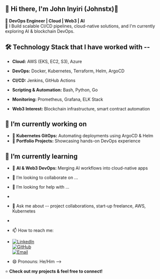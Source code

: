 ## 👋 Hi there, I'm John Inyiri (Johnstx)👋

🚀 **DevOps Engineer | Cloud | Web3 | AI**  
🔧 I Build scalable CI/CD pipelines, cloud-native solutions, and I'm currently exploring AI & blockchain DevOps. 

## 🛠 Technology Stack that I have worked with --
- **Cloud:** AWS (EKS, EC2, S3), Azure  
- **DevOps:** Docker, Kubernetes, Terraform, Helm, ArgoCD  
- **CI/CD:** Jenkins, GitHub Actions  
- **Scripting & Automation:** Bash, Python, Go  
- **Monitoring:** Prometheus, Grafana, ELK Stack

- **Web3 Interest:** Blockchain infrastructure, smart contract automation  


##  🔭 I’m currently working on
- 🔹 **Kubernetes GitOps:** Automating deployments using ArgoCD & Helm  
- 🔹 **Portfolio Projects:** Showcasing hands-on DevOps experience

## 🌱 I’m currently learning
- 🔹 **AI & Web3 DevOps:** Merging AI workflows into cloud-native apps
  
- 👯 I’m looking to collaborate on ...
- 🤔 I’m looking for help with ...
- 
- 💬 Ask me about -- project collaborations, start-up freelance, AWS, Kubernetes
- 
- 📫 How to reach me:
- [![LinkedIn](https://img.shields.io/badge/LinkedIn-Connect-blue?style=flat&logo=linkedin)](www.linkedin.com/in/johnstx0110)  
  [![GitHub](https://img.shields.io/badge/GitHub-Follow-lightgrey?style=flat&logo=github)](https://github.com/Johnstx)  
  [![Email](https://img.shields.io/badge/Email-Contact-red?style=flat&logo=gmail)](mailto:inyiri.io@gmail.com)

  
- 😄 Pronouns: He/Him
-->
  
⭐ **Check out my projects & feel free to connect!**
